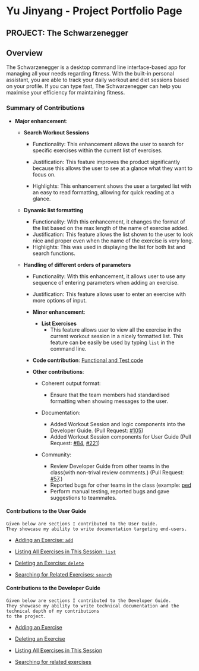 # Yu Jinyang - Project Portfolio Page

## PROJECT: The Schwarzenegger

## Overview
The Schwarzenegger is a desktop command line interface-based app for managing all your needs regarding fitness. With the built-in personal assistant, you are able to track your daily workout and diet sessions based on your profile. If you can type fast, The Schwarzenegger can help you maximise your efficiency for maintaining fitness.

### Summary of Contributions
+ **Major enhancement**:
   + **Search Workout Sessions**
      + Functionality: This enhancement allows the user to search for specific exercises within the current list of exercises.
      + Justification: This feature improves the product significantly because this allows the user to see at a glance what they want to focus on.
      
      + Highlights: This enhancement shows the user a targeted list with an easy to read formatting, allowing for quick reading at a glance. 
      
   + **Dynamic list formatting**
      + Functionality: With this enhancement, it changes the format of the list based on the max length of the name of exercise added. 
      + Justification: This feature allows the list shown to the user to look nice and proper even when the name of the exercise is very long. 
      + Highlights: This was used in displaying the list for both list and search functions.
      
   + **Handling of different orders of parameters**
      + Functionality: With this enhancement, it allows user to use any sequence of entering parameters when adding an exercise. 
      + Justification: This feature allows user to enter an exercise with more options of input. 
            
      + **Minor enhancement**:
         + **List Exercises**
            + This feature allows user to view all the exercise in the current workout session in a nicely formatted list. This feature can be easily be used by typing `list` in the command line.
            
      + **Code contribution**: [Functional and Test code](https://nus-cs2113-ay2021s1.github.io/tp-dashboard/#breakdown=true&search=yujinyang1998&sort=groupTitle&sortWithin=title&since=2020-09-27&timeframe=commit&mergegroup=&groupSelect=groupByRepos&checkedFileTypes=docs~functional-code~test-code~other&tabOpen=true&tabType=authorship)
      
      + **Other contributions**:
         + Coherent output format:
           + Ensure that the team members had standardised formatting when showing messages to the user.
           
         + Documentation:
           + Added Workout Session and logic components into the Developer Guide. (Pull Request: [#105](https://github.com/AY2021S1-CS2113T-F11-1/tp/pull/105))
           + Added Workout Session components for User Guide (Pull Request: [#84](https://github.com/AY2021S1-CS2113T-F11-1/tp/pull/84), [#221](https://github.com/AY2021S1-CS2113T-F11-1/tp/pull/221)) 
          
         + Community:
           + Review Developer Guide from other teams in the class(with non-trival review comments.) (Pull Request: [#57](https://github.com/nus-cs2113-AY2021S1/tp/pull/57).)
           + Reported bugs for other teams in the class (example: [ped](https://github.com/yujinyang1998/ped/issues)
           + Perform manual testing, reported bugs and gave suggestions to teammates.
             
#### Contributions to the User Guide
   ```
   Given below are sections I contributed to the User Guide.   
   They showcase my ability to write documentation targeting end-users.
   ```
  + [Adding an Exercise: `add`](https://ay2021s1-cs2113t-f11-1.github.io/tp/UserGuide.html#ws-add) 
  
  + [Listing All Exercises in This Session: `list`](https://ay2021s1-cs2113t-f11-1.github.io/tp/UserGuide.html#ws-list)
  
  + [Deleting an Exercise: `delete`](https://ay2021s1-cs2113t-f11-1.github.io/tp/UserGuide.html#ws-delete)
  
  + [Searching for Related Exercises: `search`](https://ay2021s1-cs2113t-f11-1.github.io/tp/UserGuide.html#ws-search)
      
   
#### Contributions to the Developer Guide

```
Given below are sections I contributed to the Developer Guide. 
They showcase my ability to write technical documentation and the technical depth of my contributions
to the project.
```

+ [Adding an Exercise](https://ay2021s1-cs2113t-f11-1.github.io/tp/DeveloperGuide.html#adding-an-exercise)

+ [Deleting an Exercise](https://ay2021s1-cs2113t-f11-1.github.io/tp/DeveloperGuide.html#deleting-an-exercise)

+ [Listing All Exercises in This Session](https://ay2021s1-cs2113t-f11-1.github.io/tp/DeveloperGuide.html#listing-all-exercises-in-this-session)

+ [Searching for related exercises](https://ay2021s1-cs2113t-f11-1.github.io/tp/DeveloperGuide.html#searching-for-related-exercises)


